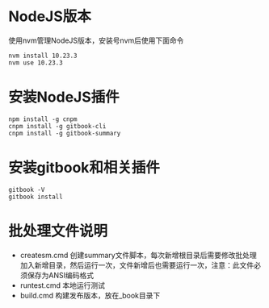 # NodeJS版本

使用nvm管理NodeJS版本，安装号nvm后使用下面命令

```shell
nvm install 10.23.3
nvm use 10.23.3
```



# 安装NodeJS插件

```shell
npm install -g cnpm
cnpm install -g gitbook-cli
cnpm install -g gitbook-summary
```

# 安装gitbook和相关插件

```shell
gitbook -V
gitbook install
```

# 批处理文件说明

* createsm.cmd 创建summary文件脚本，每次新增根目录后需要修改批处理加入新增目录，然后运行一次，文件新增后也需要运行一次，注意：此文件必须保存为ANSI编码格式
* runtest.cmd 本地运行测试
* build.cmd 构建发布版本，放在_book目录下

